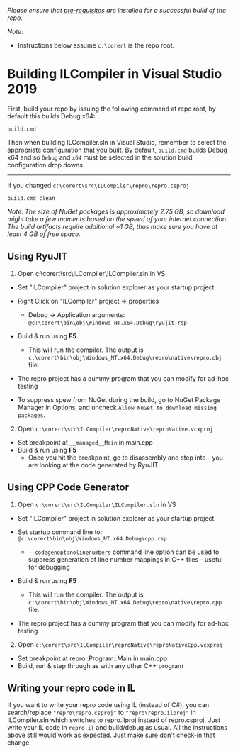 _Please ensure that [pre-requisites](prerequisites-for-building.md) are installed for a successful build of the repo._

_Note_:

* Instructions below assume `c:\corert` is the repo root.


# Building ILCompiler in Visual Studio 2019 #

First, build your repo by issuing the following command at repo root, by default this builds Debug x64:

```
build.cmd
```
Then when building ILCompiler.sln in Visual Studio, remember to select the appropriate configuration that you built. By default, `build.cmd` builds Debug x64 and so `Debug` and `x64` must be selected in the solution build configuration drop downs.

---

If you changed `c:\corert\src\ILCompiler\repro\repro.csproj`

```
build.cmd clean
```

_Note: The size of NuGet packages is approximately 2.75 GB, so download might take a few moments based on the speed of your internet connection. The build artifacts require additional ~1 GB, thus make sure you have at least 4 GB of free space._

## Using RyuJIT ##

1. Open c:\corert\src\ILCompiler\ILCompiler.sln in VS

  - Set "ILCompiler" project in solution explorer as your startup project

  - Right Click on "ILCompiler" project => properties
      - Debug -> Application arguments: `@c:\corert\bin\obj\Windows_NT.x64.Debug\ryujit.rsp`

  - Build & run using **F5**
    - This will run the compiler. The output is `c:\corert\bin\obj\Windows_NT.x64.Debug\repro\native\repro.obj` file.

  - The repro project has a dummy program that you can modify for ad-hoc testing

  - To suppress spew from NuGet during the build, go to NuGet Package Manager in Options, and uncheck `Allow NuGet to download missing packages`.

2. Open `c:\corert\src\ILCompiler\reproNative\reproNative.vcxproj`

  - Set breakpoint at ```__managed__Main``` in main.cpp
  - Build & run using **F5**
    - Once you hit the breakpoint, go to disassembly and step into - you are looking at the code generated by RyuJIT


## Using CPP Code Generator ##

1. Open `c:\corert\src\ILCompiler\ILCompiler.sln` in VS

  - Set "ILCompiler" project in solution explorer as your startup project

  - Set startup command line to:
`@c:\corert\bin\obj\Windows_NT.x64.Debug\cpp.rsp`

    - `--codegenopt:nolinenumbers` command line option can be used to suppress generation of line number mappings in C++ files - useful for debugging

  - Build & run using **F5**
    - This will run the compiler. The output is `c:\corert\bin\obj\Windows_NT.x64.Debug\repro\native\repro.cpp` file.

  - The repro project has a dummy program that you can modify for ad-hoc testing

2. Open `c:\corert\src\ILCompiler\reproNative\reproNativeCpp.vcxproj`

  - Set breakpoint at repro::Program::Main in main.cpp
  - Build, run & step through as with any other C++ program

## Writing your repro code in IL ##

If you want to write your repro code using IL (instead of C#), you can search/replace `"repro\repro.csproj"` to `"repro\repro.ilproj"` in ILCompiler.sln which switches to repro.ilproj instead of repro.csproj. Just write your IL code in `repro.il` and build/debug as usual. All the instructions above still would work as expected. Just make sure don't check-in that change.

